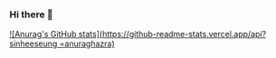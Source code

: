 ### Hi there 👋

[![Anurag's GitHub stats](https://github-readme-stats.vercel.app/api?sinheeseung
=anuraghazra)](https://github.com/anuraghazra/github-readme-stats)

<!--
**sinheeseung/sinheeseung** is a ✨ _special_ ✨ repository because its `README.md` (this file) appears on your GitHub profile.




Here are some ideas to get you started:

- 🔭 I’m currently working on ...
- 🌱 I’m currently learning ...
- 👯 I’m looking to collaborate on ...
- 🤔 I’m looking for help with ...
- 💬 Ask me about ...
- 📫 How to reach me: ...
- 😄 Pronouns: ...
- ⚡ Fun fact: ...
-->
